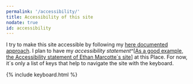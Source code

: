 ```yaml
---
permalink: '/accessibility/'
title: Accessibility of this site
nodate: true
id: accessibility
---
```

I try to make this site accessible by following my [here documented approach](/2020-08-21-my-approach-to-accessibility/). I plan to have my *accessibility statement*^[[As a good example, the Accessibility statement of Ethan Marcotte´s site](https://ethanmarcotte.com/accessibility/)] at this Place. For now, it´s only a list of keys that help to navigate the site with the keyboard.

{% include keyboard.html %}

